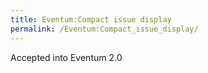 ```yaml
---
title: Eventum:Compact issue display
permalink: /Eventum:Compact_issue_display/
---
```


Accepted into Eventum 2.0
